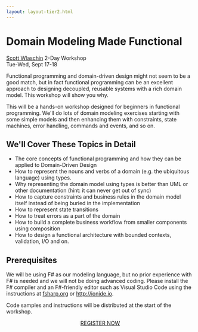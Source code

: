 ```yaml
---
layout: layout-tier2.html
---
```

<div class="container section workshop-single-page">
    <div class="row">
        <div class="col-xs-12 col-sm-2">
            <div class="speaker-container">
                <a href="../speakers/scott-wlaschin.html"><div class="speaker-img scott-wlaschin keep-color"></div></a>
            </div>
        </div>
            <div class="col-xs-12 col-sm-8 content">
                <h1>Domain Modeling Made Functional</h1>
                <p><span class="speaker-name"><a href="../speakers/scott-wlaschin.html">Scott Wlaschin</a></span>
                <span class="duration">2-Day Workshop<br>Tue-Wed, Sept 17-18</span></p>
                <p>Functional programming and domain-driven design might not seem to be a good match, but in fact functional programming can be an excellent approach to designing decoupled, reusable systems with a rich domain model. This workshop will show you why.</p>
                <p>This will be a hands-on workshop designed for beginners in functional programming. We'll do lots of domain modeling exercises starting with some simple models and then enhancing them with constraints, state machines, error handling, commands and events, and so on.</p>
                <h2 class="speaker-subheader">We'll Cover These Topics in Detail</h2>
                <ul>
                    <li>The core concepts of functional programming and how they can be applied to Domain-Driven Design</li>
                    <li>How to represent the nouns and verbs of a domain (e.g. the ubiquitous language) using types.</li>
                    <li>Why representing the domain model using types is better than UML or other documentation (hint: it can never get out of sync)</li>
                    <li>How to capture constraints and business rules in the domain model itself instead of being buried in the implementation</li>
                    <li>How to represent state transitions</li>
                    <li>How to treat errors as a part of the domain</li>
                    <li>How to build a complete business workflow from smaller components using composition</li>
                    <li>How to design a functional architecture with bounded contexts, validation, I/O and on.</li>
                </ul>
                <h2 class="speaker-subheader">Prerequisites</h2>
                <p>We will be using F# as our modeling language, but no prior experience with F# is needed and we will not be doing advanced coding. Please install the F# compiler and an F#-friendly editor such as Visual Studio Code using the instructions at <a href="https://fsharp.org/">fsharp.org</a> or <a href="http://ionide.io">http://ionide.io</a>.</p>
                <p>Code samples and instructions will be distributed at the start of the workshop.</p>
                <div class="col-xs-12" align="center">
                    <a class="btn" href="https://ti.to/eddd/explore-ddd-2019">REGISTER NOW</a>
                </div>
            </div>
        </div>
    </div>
</div>